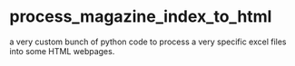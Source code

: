 # process_magazine_index_to_html
a very custom bunch of python code to process a very specific excel files into some HTML webpages.
